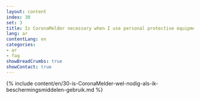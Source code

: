 ```yaml
---
layout: content
index: 30
set: 3
title: Is CoronaMelder necessary when I use personal protective equipment?
lang: ar
contentLang: en
categories:
- ar
- faq
showBreadCrumbs: true
showContact: true
---
```

{% include content/en/30-is-CoronaMelder-wel-nodig-als-ik-beschermingsmiddelen-gebruik.md %}
